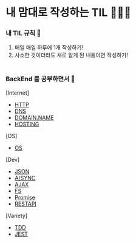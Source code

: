 # 내 맘대로 작성하는 TIL 🧙🏻‍♂️

### 내 TIL 규칙 🎳   

1. 매일 매일 하루에 1개 작성하기!
2. 사소한 것이더라도 새로 알게 된 내용이면 작성하기! <br><br>


### BackEnd 를 공부하면서 🙌 
[Internet]
- [HTTP](./BackEnd/web.md)
- [DNS](./BackEnd/dns.md)
- [DOMAIN.NAME](./BackEnd/domain.md)
- [HOSTING](./BackEnd/hosting.md)

[OS]
- [OS](./BackEnd/os.md)


[Dev]
- [JSON](./BackEnd/json.md) <br>
- [A/SYNC](./BackEnd/async.md)
- [AJAX](./NodeJs/ajax.md)
- [FS](./NodeJs/fs.md)
- [Promise](./NodeJs/promise.md)
- [RESTAPI](./NodeJs/restapi.md)

[Variety]
- [TDD](./BackEnd/tdd.md)
- [JEST](./BackEnd/jest.md)





    
